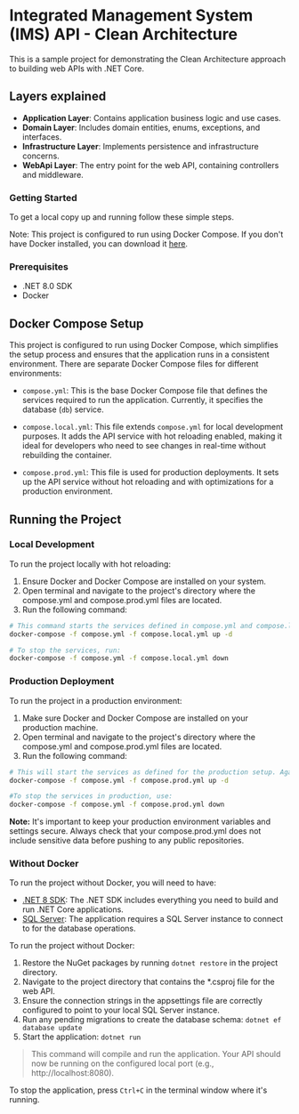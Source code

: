 # Integrated Management System (IMS) API - Clean Architecture

This is a sample project for demonstrating the Clean Architecture approach to building web APIs with .NET Core.

## Layers explained
* **Application Layer**: Contains application business logic and use cases.
* **Domain Layer**: Includes domain entities, enums, exceptions, and interfaces.
* **Infrastructure Layer**: Implements persistence and infrastructure concerns.
* **WebApi Layer**: The entry point for the web API, containing controllers and middleware.

### Getting Started
To get a local copy up and running follow these simple steps.

Note: This project is configured to run using Docker Compose. If you don't have Docker installed, you can download it [here](https://www.docker.com/products/docker-desktop).

### Prerequisites

- .NET 8.0 SDK
- Docker

## Docker Compose Setup

This project is configured to run using Docker Compose, which simplifies the setup process and ensures that the application runs in a consistent environment. There are separate Docker Compose files for different environments:

- `compose.yml`: This is the base Docker Compose file that defines the services required to run the application. Currently, it specifies the database (`db`) service.

- `compose.local.yml`: This file extends `compose.yml` for local development purposes. It adds the API service with hot reloading enabled, making it ideal for developers who need to see changes in real-time without rebuilding the container.

- `compose.prod.yml`: This file is used for production deployments. It sets up the API service without hot reloading and with optimizations for a production environment.

## Running the Project

### Local Development

To run the project locally with hot reloading:

1. Ensure Docker and Docker Compose are installed on your system.
2. Open terminal and navigate to the project's directory where the compose.yml and compose.prod.yml files are located.
3. Run the following command:

```sh
# This command starts the services defined in compose.yml and compose.local.yml. The -d flag runs the containers in the background.
docker-compose -f compose.yml -f compose.local.yml up -d

# To stop the services, run:
docker-compose -f compose.yml -f compose.local.yml down
```

### Production Deployment

To run the project in a production environment:

1. Make sure Docker and Docker Compose are installed on your production machine.
2. Open terminal and navigate to the project's directory where the compose.yml and compose.prod.yml files are located.
3. Run the following command:
```sh
# This will start the services as defined for the production setup. Again, the -d flag is used to run the containers in detached mode.
docker-compose -f compose.yml -f compose.prod.yml up -d

#To stop the services in production, use:
docker-compose -f compose.yml -f compose.prod.yml down
```

**Note:** It's important to keep your production environment variables and settings secure. Always check that your compose.prod.yml does not include sensitive data before pushing to any public repositories.

### Without Docker
To run the project without Docker, you will need to have:
- [.NET 8 SDK](https://dotnet.microsoft.com/download): The .NET SDK includes everything you need to build and run .NET Core applications.
- [SQL Server](https://www.microsoft.com/en-us/sql-server/sql-server-downloads): The application requires a SQL Server instance to connect to for the database operations.

To run the project without Docker:

1. Restore the NuGet packages by running `dotnet restore` in the project directory.
2. Navigate to the project directory that contains the *.csproj file for the web API.
3. Ensure the connection strings in the appsettings file are correctly configured to point to your local SQL Server instance.
4. Run any pending migrations to create the database schema: `dotnet ef database update`
5. Start the application: `dotnet run`

>This command will compile and run the application. Your API should now be running on the configured local port (e.g., http://localhost:8080).

To stop the application, press `Ctrl+C` in the terminal window where it's running.